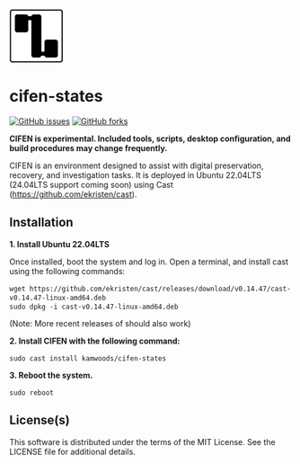 ![Logo](https://github.com/kamwoods/cifen-states/blob/main/cifen/env/usr/share/cifen/resources/images/CIFEN-Base-Logo-96x96.png)

# cifen-states

[![GitHub issues](https://img.shields.io/github/issues/kamwoods/cifen-states.svg)](https://github.com/kamwoods/cifen-states/issues)
[![GitHub forks](https://img.shields.io/github/forks/kamwoods/cifen-states.svg)](https://github.com/kamwoods/cifen-states/network)

**CIFEN is experimental. Included tools, scripts, desktop configuration, and build procedures may change frequently.**

CIFEN is an environment designed to assist with digital preservation, recovery, and investigation tasks. It is deployed in Ubuntu 22.04LTS (24.04LTS support coming soon) using Cast (https://github.com/ekristen/cast).

## Installation

**1. Install Ubuntu 22.04LTS**

Once installed, boot the system and log in. Open a terminal, and install cast using the following commands:

```
wget https://github.com/ekristen/cast/releases/download/v0.14.47/cast-v0.14.47-linux-amd64.deb
sudo dpkg -i cast-v0.14.47-linux-amd64.deb
```

(Note: More recent releases of should also work)

**2. Install CIFEN with the following command:**

```
sudo cast install kamwoods/cifen-states
```

**3. Reboot the system.**

```
sudo reboot
```

## License(s)

This software is distributed under the terms of the MIT License. See the LICENSE file for additional details.

